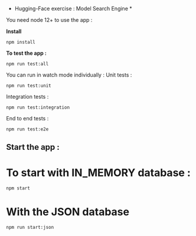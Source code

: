 * Hugging-Face exercise : Model Search Engine  * 

You need node 12+ to use the app :

**Install**

```
npm install
```

**To test the app :**

```
npm run test:all
```

You can run in watch mode individually :
Unit tests :

```
npm run test:unit
```

Integration tests :

```
npm run test:integration
```

End to end tests :

```
npm run test:e2e
```

## Start the app :

# To start with IN_MEMORY database :

```
npm start
```

# With the JSON database

```
npm run start:json
```

